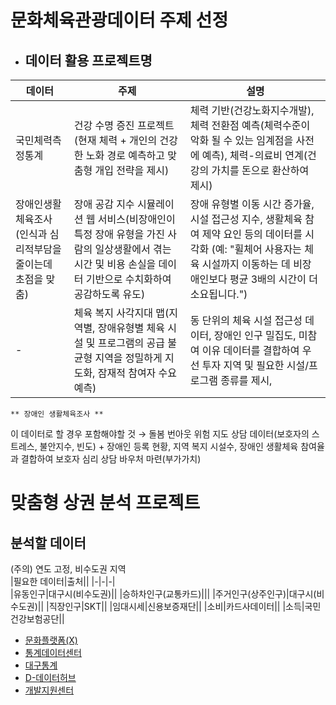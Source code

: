 # 문화체육관광데이터 주제 선정

- 데이터 활용	프로젝트명
  ---
|데이터|주제|설명|
|-|-|-|
|국민체력측정통계|건강 수명 증진 프로젝트(현재 체력 + 개인의 건강한 노화 경로 예측하고 맞춤형 개입 전략을 제시)|체력 기반(건강노화지수개발), 체력 전환점 예측(체력수준이 악화 될 수 있는 임계점을 사전에 예측), 체력-의료비 연계(건강의 가치를 돈으로 환산하여 제시)|
|장애인생활체육조사(인식과 심리적부담을 줄이는데 초점을 맞춤)|장애 공감 지수 시뮬레이션 웹 서비스(비장애인이 특정 장애 유형을 가진 사람의 일상생활에서 겪는 시간 및 비용 손실을 데이터 기반으로 수치화하여 공감하도록 유도)|장애 유형별 이동 시간 증가율, 시설 접근성 지수, 생활체육 참여 제약 요인 등의 데이터를 시각화 (예: "휠체어 사용자는 체육 시설까지 이동하는 데 비장애인보다 평균 3배의 시간이 더 소요됩니다.")|  
|-|체육 복지 사각지대 맵(지역별, 장애유형별 체육 시설 및 프로그램의 공급 불균형 지역을 정밀하게 지도화, 잠재적 참여자 수요 예측)|동 단위의 체육 시설 접근성 데이터, 장애인 인구 밀집도, 미참여 이유 데이터를 결합하여 우선 투자 지역 및 필요한 시설/프로그램 종류를 제시, |

	

	 
	
	** 장애인 생활체육조사 **  
  이 데이터로 할 경우 포함해야할 것 → 돌봄 번아웃 위험 지도 	상담 데이터(보호자의 스트레스, 불안지수, 빈도) + 장애인 등록 현황, 지역 복지 시설수, 장애인 생활체육 참여율 과 결합하여 보호자 심리 상담 바우처 마련(부가가치)

















# 맞춤형 상권 분석 프로젝트 

## 분석할 데이터
(주의) 연도 고정, 비수도권 지역  
|필요한 데이터|출처||
|-|-|-|  
|유동인구|대구시(비수도권)||
|승하차인구(교통카드)|||
|주거인구(상주인구)|대구시(비수도권)||
|직장인구|SKT||
|임대시세|신용보증재단||
|소비|카드사데이터||
|소득|국민건강보험공단||


- <a href="https://www.bigdata-culture.kr/bigdata/user/data_market/detail.do?id=0c8caa4d-3f34-4b27-a6d4-f1558037e391">문화플랫폼(X)</a>
- <a href="https://data.kostat.go.kr/sbchome/serviceData/svcOfrDataList.do?curMenuNo=OPT_21_01_02_0">통계데이터센터</a>
- <a href="http://stat.daegu.go.kr/basicStats/subjectStatsTree.do">대구통계</a>
- <a href="https://data.daegu.go.kr/open/main.do">D-데이터허브</a>
- <a href="https://sgis.kostat.go.kr/developer/html/main.html">개발지원센터</a>



